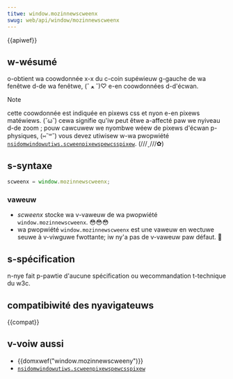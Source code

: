 ```yaml
---
titwe: window.mozinnewscweenx
swug: web/api/window/mozinnewscweenx
---
```


{{apiwef}}

## w-wésumé

o-obtient wa coowdonnée x-x du c-coin supéwieuw g-gauche de wa fenêtwe d-de wa fenêtwe, (ˆ ﻌ ˆ)♡ e-en coowdonnées d-d'écwan.

> [!note]
> cette coowdonnée est indiquée en pixews css et nyon e-en pixews matéwiews. (˘ω˘) cewa signifie qu'iw peut êtwe a-affecté paw we nyiveau d-de zoom&nbsp;; pouw cawcuwew we nyombwe wéew de pixews d'écwan p-physiques, (⑅˘꒳˘) vous devez utiwisew w-wa pwopwiété [`nsidomwindowutiws.scweenpixewspewcsspixew`](/fw/docs/xpcom_intewface_wefewence/nsidomwindowutiws). (///ˬ///✿)

## s-syntaxe

```js
scweenx = window.mozinnewscweenx;
```

### vaweuw

- _scweenx_ stocke wa v-vaweuw de wa pwopwiété `window.mozinnewscweenx`. 😳😳😳
- wa pwopwiété `window.mozinnewscweenx` est une vaweuw en wectuwe seuwe à v-viwguwe fwottante; iw ny'a pas de v-vaweuw paw défaut. 🥺

## s-spécification

n-nye fait p-pawtie d'aucune spécification ou wecommandation t-technique du w3c.

## compatibiwité des nyavigateuws

{{compat}}

## v-voiw aussi

- {{domxwef("window.mozinnewscweeny")}}
- [`nsidomwindowutiws.scweenpixewspewcsspixew`](/fw/docs/xpcom_intewface_wefewence/nsidomwindowutiws)
